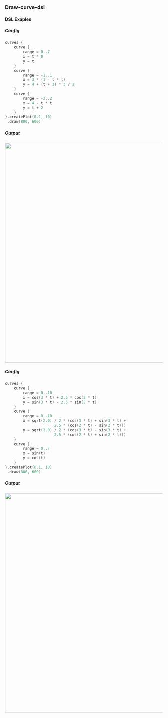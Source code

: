 ### Draw-curve-dsl

#### DSL Exaples

##### Config
```kotlin
curves {
    curve {
        range = 0..7
        x = t * 0
        y = t
    }
    curve {
        range = -1..1
        x = 3 * (1 - t * t)
        y = 4 + (t + 1) * 3 / 2
    }
    curve {
        range = -2..2
        x = 4 - t * t
        y = t + 2
    }
}.createPlot(0.1, 10)
 .draw(800, 600)
```

##### Output
<p align="center"> 
<img src="https://user-images.githubusercontent.com/14273096/114096720-c8d13600-98c7-11eb-865e-74362412b00a.png" width="700"/>
</p>

##### Config
```kotlin
curves {
    curve {
        range = 0..10
        x = cos(3 * t) + 2.5 * cos(2 * t)
        y = sin(3 * t) - 2.5 * sin(2 * t)
    }
    curve {
        range = 0..10
        x = sqrt(2.0) / 2 * (cos(3 * t) + sin(3 * t) +
                      2.5 * (cos(2 * t) - sin(2 * t)))
        y = sqrt(2.0) / 2 * (cos(3 * t) - sin(3 * t) +
                      2.5 * (cos(2 * t) + sin(2 * t)))
    }
    curve {
        range = 0..7
        x = sin(t)
        y = cos(t)
    }
}.createPlot(0.1, 10)
 .draw(800, 600)
```

##### Output
<p align="center"> 
<img src="https://user-images.githubusercontent.com/14273096/114156021-cbb14280-992a-11eb-97f1-d5cc60e932b3.png" width="700"/>
</p>
